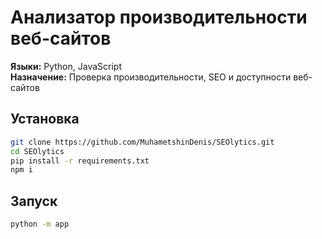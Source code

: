 # Анализатор производительности веб-сайтов

**Языки:** Python, JavaScript  
**Назначение:** Проверка производительности, SEO и доступности веб-сайтов

## Установка

```bash
git clone https://github.com/MuhametshinDenis/SEOlytics.git
cd SEOlytics
pip install -r requirements.txt
npm i
```

## Запуск

```bash
python -m app
```
